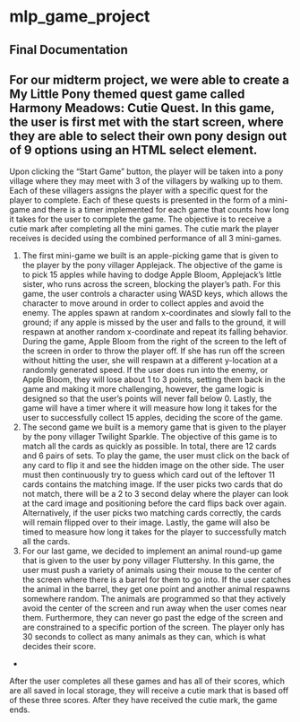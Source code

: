 # mlp_game_project

## Final Documentation

For our midterm project, we were able to create a My Little Pony themed quest game called Harmony Meadows: Cutie Quest. In this game, the user is first met with the start screen, where they are able to select their own pony design out of 9 options using an HTML select element. 
-
Upon clicking the “Start Game” button, the player will be taken into a pony village where they may meet with 3 of the villagers by walking up to them. Each of these villagers assigns the player with a specific quest for the player to complete. Each of these quests is presented in the form of a mini-game and there is a timer implemented for each game that counts how long it takes for the user to complete the game. The objective is to receive a cutie mark after completing all the mini games. The cutie mark the player receives is decided using the combined performance of all 3 mini-games. 
1. The first mini-game we built is an apple-picking game that is given to the player by the pony villager Applejack. The objective of the game is to pick 15 apples while having to dodge Apple Bloom, Applejack’s little sister, who runs across the screen, blocking the player’s path. For this game, the user controls a character using WASD keys, which allows the character to move around in order to collect apples and avoid the enemy. The apples spawn at random x-coordinates and slowly fall to the ground; if any apple is missed by the user and falls to the ground, it will respawn at another random x-coordinate and repeat its falling behavior. During the game, Apple Bloom from the right of the screen to the left of the screen in order to throw the player off. If she has run off the screen without hitting the user, she will respawn at a different y-location at a randomly generated speed. If the user does run into the enemy, or Apple Bloom, they will lose about 1 to 3 points, setting them back in the game and making it more challenging, however, the game logic is designed so that the user’s points will never fall below 0. Lastly, the game will have a timer where it will measure how long it takes for the user to successfully collect 15 apples, deciding the score of the game.
2. The second game we built is a memory game that is given to the player by the pony villager Twilight Sparkle. The objective of this game is to match all the cards as quickly as possible. In total, there are 12 cards and 6 pairs of sets. To play the game, the user must click on the back of any card to flip it and see the hidden image on the other side. The user must then continuously try to guess which card out of the leftover 11 cards contains the matching image. If the user picks two cards that do not match, there will be a 2 to 3 second delay where the player can look at the card image and positioning before the card flips back over again. Alternatively, if the user picks two matching cards correctly, the cards will remain flipped over to their image. Lastly, the game will also be timed to measure how long it takes for the player to successfully match all the cards.
3. For our last game, we decided to implement an animal round-up game that is given to the user by pony villager Fluttershy. In this game, the user must push a variety of animals using their mouse to the center of the screen where there is a barrel for them to go into. If the user catches the animal in the barrel, they get one point and another animal respawns somewhere random. The animals are programmed so that they actively avoid the center of the screen and run away when the user comes near them. Furthermore, they can never go past the edge of the screen and are constrained to a specific portion of the screen. The player only has 30 seconds to collect as many animals as they can, which is what decides their score.

-
After the user completes all these games and has all of their scores, which are all saved in local storage, they will receive a cutie mark that is based off of these three scores. After they have received the cutie mark, the game ends. 
